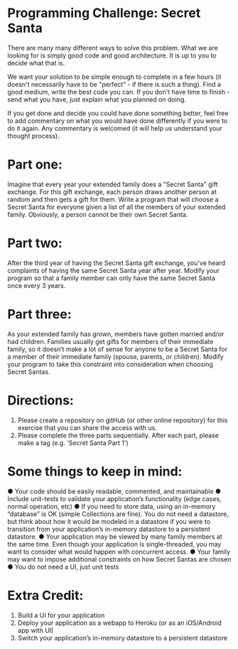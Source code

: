 # Programming Challenge: Secret Santa

There are many many different ways to solve this problem. What we are looking for is simply good code and good architecture. It is up to you to decide what that is.

We want your solution to be simple enough to complete in a few hours (it doesn't necessarily have to be "perfect" - if there is such a thing). Find a good medium, write the best code you can. If you don't have time to finish - send what you have, just explain what you planned on doing.

If you get done and decide you could have done something better, feel free to add commentary on what you would have done differently if you were to do it again. Any commentary is welcomed (it will help us understand your thought process).

# Part one:
Imagine that every year your extended family does a "Secret Santa" gift exchange. For this gift exchange, each person draws another person at random and then gets a gift for them. Write a program that will choose a Secret Santa for everyone given a list of all the members of your extended family. Obviously, a person cannot be their own Secret Santa.

# Part two:
After the third year of having the Secret Santa gift exchange, you’ve heard complaints of having the same Secret Santa year after year. Modify your program so that a family member can only have the same Secret Santa once every 3 years.

# Part three:
As your extended family has grown, members have gotten married and/or had children. Families usually get gifts for members of their immediate family, so it doesn’t make a lot of sense for anyone to be a Secret Santa for a member of their immediate family (spouse, parents, or children). Modify your program to take this constraint into consideration when choosing Secret Santas.

# Directions:

1. Please create a repository on gitHub (or other online repository) for this exercise that you can share the access with us.
2. Please complete the three parts sequentially. After each part, please make a tag (e.g. 'Secret Santa Part 1')

# Some things to keep in mind:
● Your code should be easily readable, commented, and maintainable
● Include unit-tests to validate your application’s functionality (edge cases, normal operation, etc)
● If you need to store data, using an in-memory “database” is OK (simple Collections are fine). You do not need a datastore, but think about how it would be modeled in a datastore if you were to transition from your application’s in-memory datastore to a persistent datastore.
● Your application may be viewed by many family members at the same time. Even though your application is single-threaded, you may want to consider what would happen with concurrent access.
● Your family may want to impose additional constraints on how Secret Santas are chosen
● You do not need a UI, just unit tests

# Extra Credit:
1. Build a UI for your application
2. Deploy your application as a webapp to Heroku (or as an iOS/Android app with UI)
3. Switch your application’s in-memory datastore to a persistent datastore

